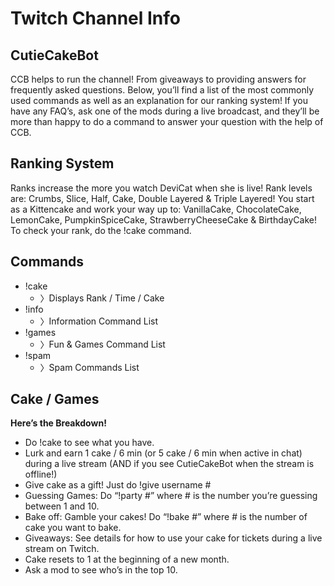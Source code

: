 # Twitch Channel Info

## CutieCakeBot

CCB helps to run the channel! From giveaways to providing answers for
frequently asked questions. Below, you’ll find a list of the most commonly
used commands as well as an explanation for our ranking system! If you have
any FAQ’s, ask one of the mods during a live broadcast, and they’ll be more
than happy to do a command to answer your question with the help of CCB.

## Ranking System

Ranks increase the more you watch DeviCat when she is live! Rank levels are:
Crumbs, Slice, Half, Cake, Double Layered & Triple Layered! You start as a
Kittencake and work your way up to: VanillaCake, ChocolateCake, LemonCake,
PumpkinSpiceCake, StrawberryCheeseCake & BirthdayCake! To check your rank,
do the !cake command.

## Commands
* !cake
  - 〉Displays Rank / Time / Cake
* !info
  - 〉Information Command List
* !games
  - 〉Fun & Games Command List
* !spam
  - 〉Spam Commands List

## Cake / Games
**Here’s the Breakdown!**

* Do !cake to see what you have.
* Lurk and earn 1 cake / 6 min (or 5 cake / 6 min when active in chat) during
  a live stream (AND if you see CutieCakeBot when the stream is offline!)
* Give cake as a gift! Just do !give username #
* Guessing Games: Do “!party #” where # is the number you’re guessing
  between 1 and 10.
* Bake off: Gamble your cakes! Do “!bake #” where # is the number of cake
  you want to bake.
* Giveaways: See details for how to use your cake for tickets
 during a live stream on Twitch.
* Cake resets to 1 at the beginning of a new month.
* Ask a mod to see who’s in the top 10.

